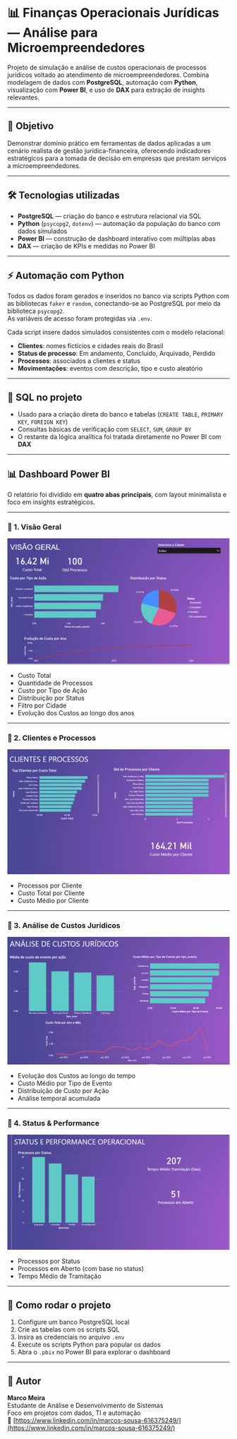 # 📊 Finanças Operacionais Jurídicas — Análise para Microempreendedores

Projeto de simulação e análise de custos operacionais de processos jurídicos voltado ao atendimento de microempreendedores. Combina modelagem de dados com **PostgreSQL**, automação com **Python**, visualização com **Power BI**, e uso de **DAX** para extração de insights relevantes.

---

## 🧠 Objetivo

Demonstrar domínio prático em ferramentas de dados aplicadas a um cenário realista de gestão jurídica-financeira, oferecendo indicadores estratégicos para a tomada de decisão em empresas que prestam serviços a microempreendedores.

---

## 🛠️ Tecnologias utilizadas

- **PostgreSQL** — criação do banco e estrutura relacional via SQL
- **Python** (`psycopg2`, `dotenv`) — automação da população do banco com dados simulados
- **Power BI** — construção de dashboard interativo com múltiplas abas
- **DAX** — criação de KPIs e medidas no Power BI

---

## ⚡ Automação com Python

Todos os dados foram gerados e inseridos no banco via scripts Python com as bibliotecas `faker` e `random`, conectando-se ao PostgreSQL por meio da biblioteca `psycopg2`.  
As variáveis de acesso foram protegidas via `.env`.

Cada script insere dados simulados consistentes com o modelo relacional:

- **Clientes**: nomes fictícios e cidades reais do Brasil
- **Status de processo**: Em andamento, Concluído, Arquivado, Perdido
- **Processos**: associados a clientes e status
- **Movimentações**: eventos com descrição, tipo e custo aleatório

---

## 🧾 SQL no projeto

- Usado para a criação direta do banco e tabelas (`CREATE TABLE`, `PRIMARY KEY`, `FOREIGN KEY`)
- Consultas básicas de verificação com `SELECT`, `SUM`, `GROUP BY`
- O restante da lógica analítica foi tratada diretamente no Power BI com **DAX**

---

## 📊 Dashboard Power BI

O relatório foi dividido em **quatro abas principais**, com layout minimalista e foco em insights estratégicos.

---

### 🔹 1. Visão Geral

![visão geral](https://github.com/roaring90s/operacionais-juridico/blob/main/img/VISAO%20GERAL.png)

- Custo Total
- Quantidade de Processos
- Custo por Tipo de Ação
- Distribuição por Status
- Filtro por Cidade
- Evolução dos Custos ao longo dos anos

---

### 🔹 2. Clientes e Processos

![Clientes e Processos](https://github.com/roaring90s/operacionais-juridico/blob/main/img/CLIENTES.png)

- Processos por Cliente
- Custo Total por Cliente
- Custo Médio por Cliente


---

### 🔹 3. Análise de Custos Jurídicos

![Custos Jurídicos](https://github.com/roaring90s/operacionais-juridico/blob/main/img/CUSTOS.png)

- Evolução dos Custos ao longo do tempo
- Custo Médio por Tipo de Evento
- Distribuição de Custo por Ação
- Análise temporal acumulada

---

### 🔹 4. Status & Performance

![Status e Performance](https://github.com/roaring90s/operacionais-juridico/blob/main/img/STATUS.png)

- Processos por Status
- Processos em Aberto (com base no status)
- Tempo Médio de Tramitação

---

## 📌 Como rodar o projeto

1. Configure um banco PostgreSQL local
2. Crie as tabelas com os scripts SQL
3. Insira as credenciais no arquivo `.env`
4. Execute os scripts Python para popular os dados
5. Abra o `.pbix` no Power BI para explorar o dashboard

---

## 👤 Autor

**Marco Meira**  
Estudante de Análise e Desenvolvimento de Sistemas  
Foco em projetos com dados, TI e automação  
🔗 [https://www.linkedin.com/in/marcos-sousa-616375249/](https://www.linkedin.com/in/marcos-sousa-616375249/)

